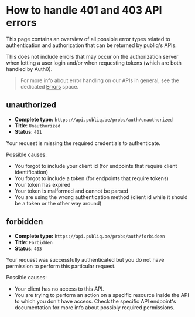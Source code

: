# How to handle 401 and 403 API errors

This page contains an overview of all possible error types related to authentication and authorization that can be returned by publiq's APIs.

This does not include errors that may occur on the authorization server when letting a user login and/or when requesting tokens (which are both handled by Auth0).

> For more info about error handling on our APIs in general, see the dedicated [Errors](https://publiq.stoplight.io/docs/errors) space.

## unauthorized

*   **Complete type:** `https://api.publiq.be/probs/auth/unauthorized`
*   **Title**: `Unauthorized`
*   **Status**: `401`

Your request is missing the required credentials to authenticate.

Possible causes:

*   You forgot to include your client id (for endpoints that require client identification)
*   You forgot to include a token (for endpoints that require tokens)
*   Your token has expired
*   Your token is malformed and cannot be parsed
*   You are using the wrong authentication method (client id while it should be a token or the other way around)

## forbidden

*   **Complete type:** `https://api.publiq.be/probs/auth/forbidden`
*   **Title**: `Forbidden`
*   **Status**: `403`

Your request was successfully authenticated but you do not have permission to perform this particular request.

Possible causes:

*   Your client has no access to this API.
*   You are trying to perform an action on a specific resource inside the API to which you don't have access. Check the specific API endpoint's documentation for more info about possibly required permissions.
